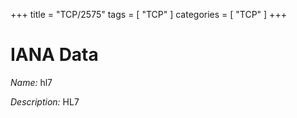 +++
title = "TCP/2575"
tags = [ "TCP" ]
categories = [ "TCP" ]
+++

# IANA Data

_Name:_ hl7

_Description:_ HL7

